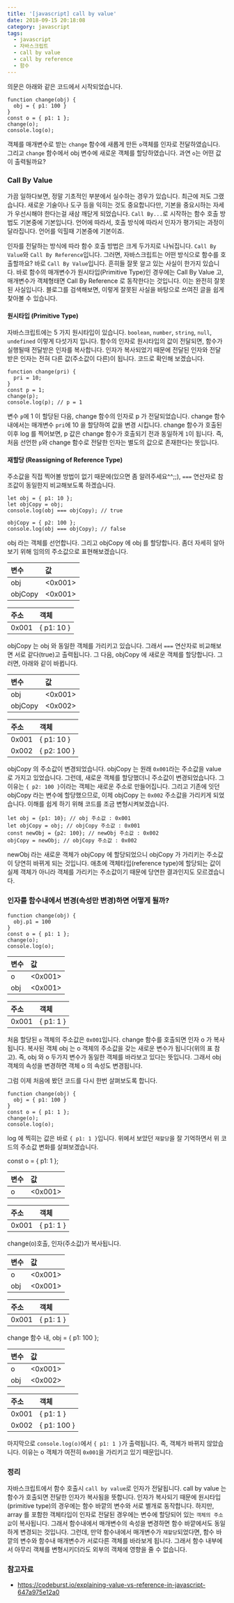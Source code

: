 ```yaml
---
title: '[javascript] call by value'
date: 2018-09-15 20:18:08
category: javascript
tags:
  - javascript
  - 자바스크립트
  - call by value
  - call by reference
  - 함수
---
```


의문은 아래와 같은 코드에서 시작되었습니다.

```
function change(obj) {
  obj = { p1: 100 }
}
const o = { p1: 1 };
change(o);
console.log(o);
```

객체를 매개변수로 받는 `change` 함수에 새롭게 만든 `o`객체를 인자로 전달하였습니다. 그리고 `change` 함수에서 obj 변수에 새로운 객체를 할당하였습니다. 과연 `o`는 어떤 값이 출력될까요?

### Call By Value

가끔 일하다보면, 정말 기초적인 부분에서 실수하는 경우가 있습니다. 최근에 저도 그랬습니다. 새로운 기술이나 도구 등을 익히는 것도 중요합니다만, 기본을 중요시하는 자세가 우선시해야 한다는걸 새삼 깨닫게 되었습니다. `Call By...`로 시작하는 함수 호출 방법도 기본중에 기본입니다. 언어에 따라서, 호출 방식에 따라서 인자가 평가되는 과정이 달라집니다. 언어를 익힐때 기본중에 기본이죠.

인자를 전달하는 방식에 따라 함수 호출 방법은 크게 두가지로 나눠집니다. `Call By Value`와 `Call By Reference`입니다. 그러면, 자바스크립트는 어떤 방식으로 함수를 호출할까요? 바로 `Call By Value`입니다. 흔히들 잘못 알고 있는 사실이 한가지 있습니다. 바로 함수의 매개변수가 원시타입(Primitive Type)인 경우에는 Call By Value 고, 매개변수가 객체형태면 Call By Reference 로 동작한다는 것입니다. 이는 완전히 잘못된 사실입니다. 블로그를 검색해보면, 이렇게 잘못된 사실을 바탕으로 쓰여진 글을 쉽게 찾아볼 수 있습니다.

#### 원시타입 (Primitive Type)

자바스크립트에는 5 가지 원시타입이 있습니다. `boolean`, `number`, `string`, `null`, `undefined` 이렇게 다섯가지 입니다. 함수의 인자로 원시타입의 값이 전달되면, 함수가 실행될때 전달받은 인자를 복사합니다. 인자가 복사되었기 때문에 전달된 인자와 전달 받은 인자는 전혀 다른 값(주소값이 다른)이 됩니다. 코드로 확인해 보겠습니다.

```
function change(pri) {
  pri = 10;
}
const p = 1;
change(p);
console.log(p); // p = 1
```

변수 `p`에 1 이 할당된 다음, change 함수의 인자로 p 가 전달되었습니다. change 함수 내에서는 매개변수 `pri`에 10 을 할당하여 값을 변경 시킵니다. change 함수가 호출된 이후 log 를 찍어보면, p 값은 change 함수가 호출되기 전과 동일하게 `1`이 됩니다. 즉, 처음 선언한 `p`와 change 함수로 전달한 인자는 별도의 값으로 존재한다는 뜻입니다.

#### 재할당 (Reassigning of Reference Type)

주소값을 직접 찍어볼 방법이 없기 때문에(있으면 좀 알려주세요^^;;), `===` 연산자로 참조값이 동일한지 비교해보도록 하겠습니다.

```
let obj = { p1: 10 };
let objCopy = obj;
console.log(obj === objCopy); // true

objCopy = { p2: 100 };
console.log(obj === objCopy); // false
```

obj 라는 객체를 선언합니다. 그리고 objCopy 에 obj 를 할당합니다. 좀더 자세히 알아보기 위해 임의의 주소값으로 표현해보겠습니다.

| 변수    | 값       |
| :------ | :------- |
| obj     | <0x001\> |
| objCopy | <0x001\> |

| 주소  | 객체       |
| :---- | :--------- |
| 0x001 | { p1: 10 } |

objCopy 는 obj 와 동일한 객체를 가리키고 있습니다. 그래서 `===` 연산자로 비교해보면 서로 같다(true)고 출력됩니다.
그 다음, objCopy 에 새로운 객체를 할당합니다. 그러면, 아래와 같이 바뀝니다.

| 변수    | 값       |
| :------ | :------- |
| obj     | <0x001\> |
| objCopy | <0x002\> |

| 주소  | 객체        |
| :---- | :---------- |
| 0x001 | { p1: 10 }  |
| 0x002 | { p2: 100 } |

objCopy 의 주소값이 변경되었습니다. objCopy 는 원래 `0x001`라는 주소값을 value 로 가지고 있었습니다. 그런데, 새로운 객체를 할당했더니 주소값이 변경되었습니다. 그 이유는 `{ p2: 100 }`이라는 객체는 새로운 주소로 만들어집니다. 그리고 기존에 잇던 objCopy 라는 변수에 할당했으므로, 이제 objCopy 는 `0x002` 주소값을 가리키게 되었습니다. 이해를 쉽게 하기 위해 코드를 조금 변형시켜보겠습니다.

```
let obj = {p1: 10}; // obj 주소값 : 0x001
let objCopy = obj; // objCopy 주소값 : 0x001
const newObj = {p2: 100}; // newObj 주소값 : 0x002
objCopy = newObj; // objCopy 주소값 : 0x002
```

newObj 라는 새로운 객체가 objCopy 에 할당되었으니 objCopy 가 가리키는 주소값이 당연히 바뀌게 되는 것입니다. 애초에 객체타입(reference type)에 할당되는 값이 실제 객체가 아니라 객체를 가리키는 주소값이기 때문에 당연한 결과인지도 모르겠습니다.

### 인자를 함수내에서 변경(속성만 변경)하면 어떻게 될까?

```
function change(obj) {
  obj.p1 = 100
}
const o = { p1: 1 };
change(o);
console.log(o);
```

| 변수 | 값       |
| :--- | :------- |
| o    | <0x001\> |
| obj  | <0x001\> |

| 주소  | 객체      |
| :---- | :-------- |
| 0x001 | { p1: 1 } |

처음 할당된 `o` 객체의 주소값은 `0x001`입니다. change 함수를 호출되면 인자 o 가 복사됩니다. 복사된 객체 obj 는 o 객체의 주소값을 갖는 새로운 변수가 됩니다(위의 표 참고). 즉, obj 와 o 두가지 변수가 동일한 객체를 바라보고 있다는 뜻입니다. 그래서 obj 객체의 속성을 변경하면 객체 o 의 속성도 변경됩니다.

그럼 이제 처음에 봤던 코드를 다시 한번 살펴보도록 합니다.

```
function change(obj) {
  obj = { p1: 100 }
}
const o = { p1: 1 };
change(o);
console.log(o);
```

log 에 찍히는 값은 바로 `{ p1: 1 }`입니다. 위에서 보았던 `재할당`을 잘 기억하면서 위 코드의 주소값 변화를 살펴보겠습니다.

const o = { p1: 1 };

| 변수 | 값       |
| :--- | :------- |
| o    | <0x001\> |

| 주소  | 객체      |
| :---- | :-------- |
| 0x001 | { p1: 1 } |

change(o)호출, 인자(주소값)가 복사됩니다.

| 변수 | 값       |
| :--- | :------- |
| o    | <0x001\> |
| obj  | <0x001\> |

| 주소  | 객체      |
| :---- | :-------- |
| 0x001 | { p1: 1 } |

change 함수 내, obj = { p1: 100 };

| 변수 | 값       |
| :--- | :------- |
| o    | <0x001\> |
| obj  | <0x002\> |

| 주소  | 객체        |
| :---- | :---------- |
| 0x001 | { p1: 1 }   |
| 0x002 | { p1: 100 } |

마지막으로 `console.log(o)`에서 `{ p1: 1 }`가 출력됩니다. 즉, 객체가 바뀌지 않았습니다. 이유는 o 객체가 여전히 `0x001`을 가리키고 있기 때문입니다.

### 정리

자바스크립트에서 함수 호출시 `call by value`로 인자가 전달됩니다. call by value 는 함수가 호출되면 전달한 인자가 복사됨을 뜻합니다. 인자가 복사되기 때문에 원시타입(primitive type)의 경우에는 함수 바깥의 변수와 서로 별개로 동작합니다. 하지만, array 를 포함한 객체타입이 인자로 전달된 경우에는 변수에 할당되어 있는 `객체의 주소값`이 복사됩니다. 그래서 함수내에서 매개변수의 속성을 변경하면 함수 바깥에서도 동일하게 변경되는 것입니다. 그런데, 만약 함수내에서 매개변수가 `재할당`되었다면, 함수 바깥의 변수와 함수내 매개변수가 서로다른 객체를 바라보게 됩니다. 그래서 함수 내부에서 아무리 객체를 변형시키더라도 외부의 객체에 영향을 줄 수 없습니다.

### 참고자료

- https://codeburst.io/explaining-value-vs-reference-in-javascript-647a975e12a0
